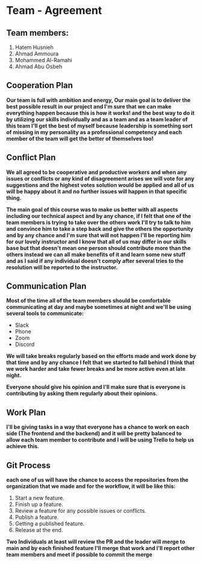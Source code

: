 # Team - Agreement

## Team members:

1. Hatem Husnieh
2. Ahmad Ammoura
3. Mohammed Al-Ramahi
4. Ahmad Abu Osbeh


## Cooperation Plan

**Our team is full with ambition and energy, Our main goal is to deliver the best possible result in our project and I'm sure that we can make everything happen because this is how it works! and the best way to do it by utilizing our skills individually and as a team and as a team  leader of this team I'll get the best of myself because leadership is something sort of missing in my personality as a professional competency and each member of the team will get the better of themselves too!**

## Conflict Plan

**We all agreed to be cooperative and productive workers and when any issues or conflicts or any kind of disagreement arises we will vote for any suggestions and the highest
votes solution would be applied and all of us will be happy about it and no further issues will happen in that specific thing.**
 
**The main goal of this course was to make us better with all aspects including our technical aspect and by any chance, if I felt that one of the team members is trying to take over the others work I'll try to talk to him and convince him to take a step back and give the others the opportunity and by any chance and I'm sure that will not happen I'll
be reporting him for our lovely instructor and I know that all of us may differ in our skills base but that doesn't mean one person should contribute more than the others instead we can all make benefits of it and learn some new stuff and as I said if any individual doesn't comply after several tries to the resolution will be reported to the instructor.**

## Communication Plan

**Most of the time all of the team members should be comfortable communicating at day and maybe sometimes at night and we'll be using several tools to communicate:**

 - Slack
 - Phone
 - Zoom
 - Discord

**We will take breaks regularly based on the efforts made and work done by that time and by any chance I felt that we started to fall behind I think that we work harder and take fewer breaks and be more active even at late night.**

**Everyone should give his opinion and I'll make sure that is everyone is contributing by asking them regularly about their opinions.**

## Work Plan

**I'll be giving tasks in a way that everyone has a chance to work on each side (The frontend and the backend) and it will be pretty balanced to allow each team member to contribute and I will be using Trello to help us achieve this.**

## Git Process


**each one of us will have the chance to access the repositories from the organization that we made and for the workflow, it will be like this:**

1. Start a new feature.
2. Finish up a feature.
3. Review a feature for any possible issues or conflicts.
4. Publish a feature.
5. Getting a published feature.
6. Release at the end.

**Two Individuals at least will review the PR and the leader will merge to main and by each finished feature I'll merge that work and I'll report other team members and meet if possible to commit the merge**
